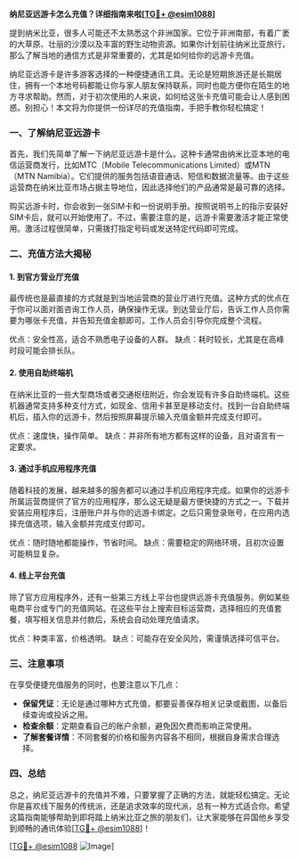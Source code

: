 **纳尼亚远游卡怎么充值？详细指南来啦[[TG💪+ @esim1088](https://t.me/s/esim1088)]**

提到纳米比亚，很多人可能还不太熟悉这个非洲国家。它位于非洲南部，有着广袤的大草原、壮丽的沙漠以及丰富的野生动物资源。如果你计划前往纳米比亚旅行，那么了解当地的通信方式是非常重要的，尤其是如何给你的远游卡充值。

纳尼亚远游卡是许多游客选择的一种便捷通讯工具。无论是短期旅游还是长期居住，拥有一个本地号码都能让你与家人朋友保持联系，同时也能方便你在陌生的地方寻求帮助。然而，对于初次使用的人来说，如何给这张卡充值可能会让人感到困惑。别担心！本文将为你提供一份详尽的充值指南，手把手教你轻松搞定！

### 一、了解纳尼亚远游卡

首先，我们先简单了解一下纳尼亚远游卡是什么。这种卡通常由纳米比亚本地的电信运营商发行，比如MTC（Mobile Telecommunications Limited）或MTN（MTN Namibia）。它们提供的服务包括语音通话、短信和数据流量等。由于这些运营商在纳米比亚市场占据主导地位，因此选择他们的产品通常是最可靠的选择。

购买远游卡时，你会收到一张SIM卡和一份说明手册。按照说明书上的指示安装好SIM卡后，就可以开始使用了。不过，需要注意的是，远游卡需要激活才能正常使用。激活过程很简单，只需拨打指定号码或发送特定代码即可完成。

### 二、充值方法大揭秘

#### 1. 到官方营业厅充值

最传统也是最直接的方式就是到当地运营商的营业厅进行充值。这种方式的优点在于你可以面对面咨询工作人员，确保操作无误。到达营业厅后，告诉工作人员你需要为哪张卡充值，并告知充值金额即可。工作人员会引导你完成整个流程。

优点：安全性高，适合不熟悉电子设备的人群。
缺点：耗时较长，尤其是在高峰时段可能会排长队。

#### 2. 使用自助终端机

在纳米比亚的一些大型商场或者交通枢纽附近，你会发现有许多自助终端机。这些机器通常支持多种支付方式，如现金、信用卡甚至是移动支付。找到一台自助终端机后，插入你的远游卡，然后按照屏幕提示输入充值金额并完成支付即可。

优点：速度快，操作简单。
缺点：并非所有地方都有这样的设备，且对语言有一定要求。

#### 3. 通过手机应用程序充值

随着科技的发展，越来越多的服务都可以通过手机应用程序完成。如果你的远游卡所属运营商提供了官方的应用程序，那么这无疑是最方便快捷的方式之一。下载并安装应用程序后，注册账户并与你的远游卡绑定。之后只需登录账号，在应用内选择充值选项，输入金额并完成支付即可。

优点：随时随地都能操作，节省时间。
缺点：需要稳定的网络环境，且初次设置可能稍显复杂。

#### 4. 线上平台充值

除了官方应用程序外，还有一些第三方线上平台也提供远游卡充值服务。例如某些电商平台或专门的充值网站。在这些平台上搜索目标运营商，选择相应的充值套餐，填写相关信息并付款后，系统会自动处理充值请求。

优点：种类丰富，价格透明。
缺点：可能存在安全风险，需谨慎选择可信平台。

### 三、注意事项

在享受便捷充值服务的同时，也要注意以下几点：

- **保留凭证**：无论是通过哪种方式充值，都要妥善保存相关记录或截图，以备后续查询或投诉之用。
- **检查余额**：定期查看自己的账户余额，避免因欠费而影响正常使用。
- **了解套餐详情**：不同套餐的价格和服务内容各不相同，根据自身需求合理选择。

### 四、总结

总之，纳尼亚远游卡的充值并不难，只要掌握了正确的方法，就能轻松搞定。无论你是喜欢线下服务的传统派，还是追求效率的现代派，总有一种方式适合你。希望这篇指南能够帮助到即将踏上纳米比亚之旅的朋友们，让大家能够在异国他乡享受到顺畅的通讯体验[[TG💪+ @esim1088](https://t.me/s/esim1088)]！

[[TG💪+ @esim1088](https://t.me/s/esim1088) ![Image](https://i.postimg.cc/4NQfJmqS/Snipaste-2025-05-13-00-14-12.png)]